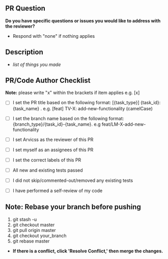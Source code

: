 ## PR Question
**Do you have specific questions or issues you would like to address with the reviewer?**
- Respond with "none" if nothing applies

## Description
- *list of things you made*

## PR/Code Author Checklist
**Note:** please write "x" within the brackets if item applies e.g. [x]

- [ ] I set the PR title based on the following format: [{task_type}] {task_id}: {task_name} . e.g. [feat] TV-X: add-new-functionality (camelCase)

- [ ] I set the branch name based on the following format: {branch_type}/{task_id}-{task_name}. e.g feat/LM-X-add-new-functionality

- [ ] I set Arvicss as the reviewer of this PR

- [ ] I set myself as an assignees of this PR

- [ ] I set the correct labels of this PR

- [ ] All new and existing tests passed

- [ ] I did not skip/commented-out/removed any existing tests

- [ ] I have performed a self-review of my code

## **Note:** Rebase your branch before pushing

1. git stash -u
2. git checkout master
3. git pull origin master
4. git checkout your_branch
5. git rebase master

- **If there is a conflict, click 'Resolve Conflict,' then merge the changes.**
